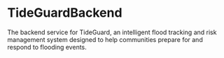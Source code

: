 # TideGuardBackend
The backend service for TideGuard, an intelligent flood tracking and risk management system designed to help communities prepare for and respond to flooding events.
